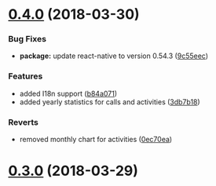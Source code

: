 <a name="0.4.0"></a>
# [0.4.0](https://github.com/monicahq/chandler/compare/0.3.0...0.4.0) (2018-03-30)


### Bug Fixes

* **package:** update react-native to version 0.54.3 ([9c55eec](https://github.com/monicahq/chandler/commit/9c55eec))


### Features

* added I18n support ([b84a071](https://github.com/monicahq/chandler/commit/b84a071))
* added yearly statistics for calls and activities ([3db7b18](https://github.com/monicahq/chandler/commit/3db7b18))


### Reverts

* removed monthly chart for activities ([0ec70ea](https://github.com/monicahq/chandler/commit/0ec70ea))



<a name="0.3.0"></a>
# [0.3.0](https://github.com/monicahq/chandler/compare/dd8c7a8...0.3.0) (2018-03-29)
